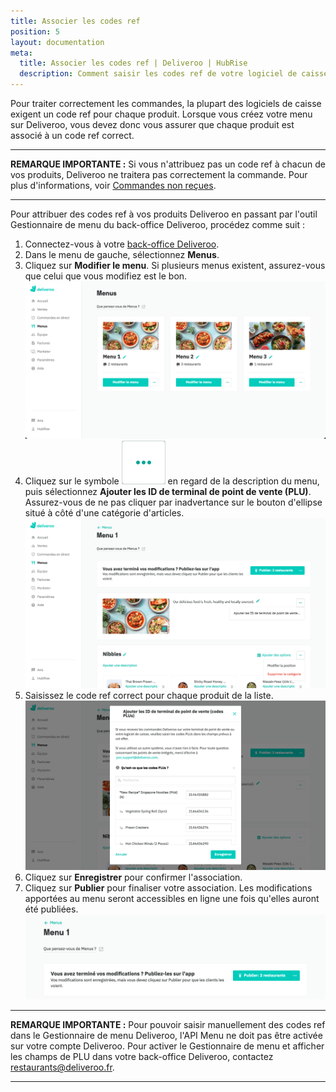 ```yaml
---
title: Associer les codes ref
position: 5
layout: documentation
meta:
  title: Associer les codes ref | Deliveroo | HubRise
  description: Comment saisir les codes ref de votre logiciel de caisse dans votre menu Deliveroo, en utilisant le gestionnaire de menu de Deliveroo.
---
```


Pour traiter correctement les commandes, la plupart des logiciels de caisse exigent un code ref pour chaque produit. Lorsque vous créez votre menu sur Deliveroo, vous devez donc vous assurer que chaque produit est associé à un code ref correct.

---

**REMARQUE IMPORTANTE :** Si vous n'attribuez pas un code ref à chacun de vos produits, Deliveroo ne traitera pas correctement la commande. Pour plus d'informations, voir [Commandes non reçues](/apps/deliveroo/depannage#commandes-non-re-ues).

---

Pour attribuer des codes ref à vos produits Deliveroo en passant par l'outil Gestionnaire de menu du back-office Deliveroo, procédez comme suit :

1. Connectez-vous à votre [back-office Deliveroo](https://restaurant-hub.deliveroo.net/).
1. Dans le menu de gauche, sélectionnez **Menus**.
1. Cliquez sur **Modifier le menu**. Si plusieurs menus existent, assurez-vous que celui que vous modifiez est le bon. ![Back-office de Deliveroo](../images/008-fr-deliveroo-back-office.png)
1. Cliquez sur le symbole <InlineImage width="24" height="24">![icône d'ellipse](../images/triple-dot.png)</InlineImage> en regard de la description du menu, puis sélectionnez **Ajouter les ID de terminal de point de vente (PLU)**. Assurez-vous de ne pas cliquer par inadvertance sur le bouton d'ellipse situé à côté d'une catégorie d'articles. ![Page de modification de menu de Deliveroo](../images/009-fr-deliveroo-edit-menu-page.png)
1. Saisissez le code ref correct pour chaque produit de la liste. ![Fenêtre en incrustation Ajouter des PLU dans Deliveroo](../images/010-fr-deliveroo-add-plus.png)
1. Cliquez sur **Enregistrer** pour confirmer l'association.
1. Cliquez sur **Publier** pour finaliser votre association. Les modifications apportées au menu seront accessibles en ligne une fois qu'elles auront été publiées. ![Bouton de publication de menu dans Deliveroo](../images/012-fr-deliveroo-publish-menu.png)

---

**REMARQUE IMPORTANTE :** Pour pouvoir saisir manuellement des codes ref dans le Gestionnaire de menu Deliveroo, l'API Menu ne doit pas être activée sur votre compte Deliveroo. Pour activer le Gestionnaire de menu et afficher les champs de PLU dans votre back-office Deliveroo, contactez [restaurants@deliveroo.fr](restaurants@deliveroo.fr).

---
